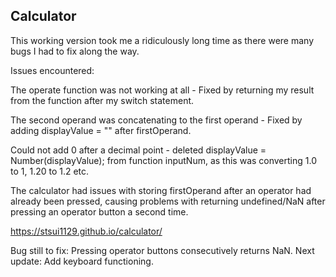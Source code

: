 Calculator
---
This working version took me a ridiculously long time as there were many bugs I had to fix along the way.

Issues encountered:

The operate function was not working at all - Fixed by returning my result from the function after my switch statement.

The second operand was concatenating to the first operand - Fixed by adding displayValue = "" after firstOperand.

Could not add 0 after a decimal point - deleted displayValue = Number(displayValue); from function inputNum, as this was converting 1.0 to 1, 1.20 to 1.2 etc.

The calculator had issues with storing firstOperand after an operator had already been pressed, causing problems with returning undefined/NaN after pressing an operator button a second time.

https://stsui1129.github.io/calculator/

Bug still to fix: Pressing operator buttons consecutively returns NaN.
Next update: Add keyboard functioning.
